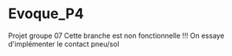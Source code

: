 # Evoque_P4
Projet groupe 07
Cette branche est non fonctionnelle !!! 
On essaye d'implémenter le contact pneu/sol
